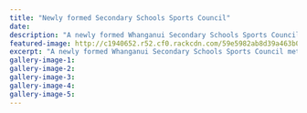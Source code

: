 ```yaml
---
title: "Newly formed Secondary Schools Sports Council"
date: 
description: "A newly formed Whanganui Secondary Schools Sports Council met for their first meeting of the year on Monday. WHS Heads of Sport, Ryan Gray and Emma Rainey were part of the team..."
featured-image: http://c1940652.r52.cf0.rackcdn.com/59e5982ab8d39a463b0003be/WU-SS-Sports-Council-2017.jpg
excerpt: "A newly formed Whanganui Secondary Schools Sports Council met for their first meeting of the year on Monday. WHS Heads of Sport, Ryan Gray and Emma Rainey were part of the team."
gallery-image-1: 
gallery-image-2: 
gallery-image-3: 
gallery-image-4: 
gallery-image-5: 
---
```

